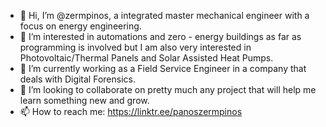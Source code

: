 - 👋 Hi, I’m @zermpinos, a integrated master mechanical engineer with a focus on energy engineering.
- 👀 I’m interested in automations and zero - energy buildings as far as programming is involved but I am also very interested in Photovoltaic/Thermal Panels and Solar Assisted Heat Pumps.
- 🌱 I’m currently working as a Field Service Engineer in a company that deals with Digital Forensics.
- 💞️ I’m looking to collaborate on pretty much any project that will help me learn something new and grow.
- 📫 How to reach me: https://linktr.ee/panoszermpinos 
